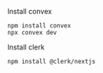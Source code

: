 Install convex

```
npm install convex
npx convex dev
```

Install clerk

```
npm install @clerk/nextjs
```
